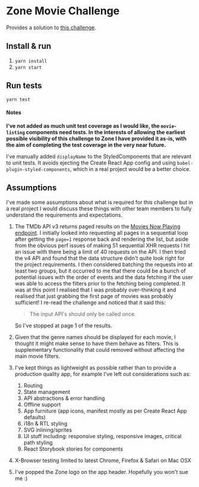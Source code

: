 # Zone Movie Challenge

Provides a solution to [this challenge](https://github.com/zone/frontend/blob/master/challenges/movie-listings.md).

## Install & run

1. `yarn install`
2. `yarn start`

## Run tests

`yarn test`

#### Notes

__I've not added as much unit test coverage as I would like, the `movie-listing` components need tests. In the interests of allowing the earliest possible visibility of this challenge to Zone I have provided it as-is, with the aim of completing the test coverage in the very near future.__

I've manually added `displayName` to the StyledComponents that are relevant to unit tests. It avoids ejecting the Create React App config and using `babel-plugin-styled-components`, which in a real project would be a better choice.

## Assumptions
I've made some assumptions about what is required for this challenge but in a real project I would discuss these things with other team members to fully understand the requirements and expectations.

1. The TMDb API v3 returns paged results on the [Movies Now Playing endpoint](https://developers.themoviedb.org/3/movies/get-now-playing). I initially looked into requesting all pages in a sequential loop after getting the `page=1` response back and rendering the list, but aside from the obvious perf issues of making 51 sequential XHR requests I hit an issue with there being a limit of 40 requests on the API. I then tried the v4 API and found that the data structure didn't quite look right for the project requirements. I then considered batching the requests into at least two groups, but it occurred to me that there could be a bunch of potential issues with the order of events and the data fetching if the user was able to access the filters prior to the fetching being completed. It was at this point I realised that I was probably over-thinking it and realised that just grabbing the first page of movies was probably sufficient! I re-read the challenge and noticed that it said this:

    > The input API's should only be called once.

    So I've stopped at page 1 of the results.

2. Given that the genre names should be displayed for each movie, I thought it might make sense to have them behave as filters. This is supplementary functionality that could removed without affecting the main movie filters.

3. I've kept things as lightweight as possible rather than to provide a production quality app, for example I've left out considerations such as:
    1. Routing
    2. State management
    3. API abstractions & error handling
    4. Offline support
    5. App furniture (app icons, manifest mostly as per Create React App defaults)
    6. i18n & RTL styling
    7. SVG inlining/sprites
    8. UI stuff including: responsive styling, responsive images, critical path styling
    9. React Storybook stories for components

4. X-Browser testing limited to latest Chrome, Firefox & Safari on Mac OSX

5. I've popped the Zone logo on the app header. Hopefully you won't sue me :)
